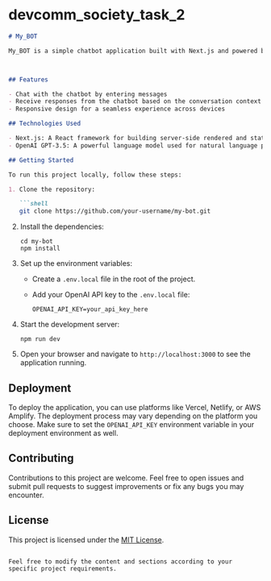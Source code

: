 # devcomm_society_task_2


```markdown
# My_BOT

My_BOT is a simple chatbot application built with Next.js and powered by the OpenAI GPT-3.5 language model. It allows users to have interactive conversations with the chatbot and receive responses based on their input.



## Features

- Chat with the chatbot by entering messages
- Receive responses from the chatbot based on the conversation context
- Responsive design for a seamless experience across devices

## Technologies Used

- Next.js: A React framework for building server-side rendered and statically generated applications
- OpenAI GPT-3.5: A powerful language model used for natural language processing tasks

## Getting Started

To run this project locally, follow these steps:

1. Clone the repository:

   ```shell
   git clone https://github.com/your-username/my-bot.git
   ```

2. Install the dependencies:

   ```shell
   cd my-bot
   npm install
   ```

3. Set up the environment variables:

   - Create a `.env.local` file in the root of the project.
   - Add your OpenAI API key to the `.env.local` file:

     ```
     OPENAI_API_KEY=your_api_key_here
     ```

4. Start the development server:

   ```shell
   npm run dev
   ```

5. Open your browser and navigate to `http://localhost:3000` to see the application running.

## Deployment

To deploy the application, you can use platforms like Vercel, Netlify, or AWS Amplify. The deployment process may vary depending on the platform you choose. Make sure to set the `OPENAI_API_KEY` environment variable in your deployment environment as well.

## Contributing

Contributions to this project are welcome. Feel free to open issues and submit pull requests to suggest improvements or fix any bugs you may encounter.

## License

This project is licensed under the [MIT License](LICENSE).

```

Feel free to modify the content and sections according to your specific project requirements.
